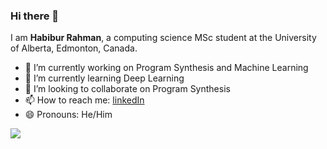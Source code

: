 ### Hi there 👋
I am **Habibur Rahman**, a computing science MSc student at the University of Alberta, Edmonton, Canada.

- 🔭 I’m currently working on Program Synthesis and Machine Learning
- 🌱 I’m currently learning Deep Learning
- 👯 I’m looking to collaborate on Program Synthesis
- 📫 How to reach me: [linkedIn](https://www.linkedin.com/in/habibrahmanbd/)
- 😄 Pronouns: He/Him


![](https://komarev.com/ghpvc/?username=habibrahmanbd&style=flat-square)
